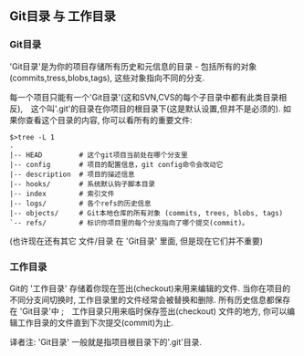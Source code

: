 ## Git目录 与 工作目录 ##

### Git目录 ###

'Git目录'是为你的项目存储所有历史和元信息的目录 - 包括所有的对象(commits,tress,blobs,tags), 这些对象指向不同的分支.

每一个项目只能有一个'Git目录'(这和SVN,CVS的每个子目录中都有此类目录相反),　这个叫'.git'的目录在你项目的根目录下(这是默认设置,但并不是必须的). 如果你查看这个目录的内容, 你可以看所有的重要文件:

    $>tree -L 1
    .
    |-- HEAD         # 这个git项目当前处在哪个分支里
    |-- config       # 项目的配置信息，git config命令会改动它
    |-- description  # 项目的描述信息
    |-- hooks/       # 系统默认钩子脚本目录
    |-- index        # 索引文件
    |-- logs/        # 各个refs的历史信息
    |-- objects/     # Git本地仓库的所有对象 (commits, trees, blobs, tags)
    `-- refs/        # 标识你项目里的每个分支指向了哪个提交(commit)。

(也许现在还有其它 文件/目录 在 'Git目录' 里面, 但是现在它们并不重要)

### 工作目录 ###

Git的 '工作目录' 存储着你现在签出(checkout)来用来编辑的文件. 当你在项目的不同分支间切换时, 工作目录里的文件经常会被替换和删除. 所有历史信息都保存在 'Git目录'中 ;　工作目录只用来临时保存签出(checkout) 文件的地方, 你可以编辑工作目录的文件直到下次提交(commit)为止.    

译者注: 'Git目录' 一般就是指项目根目录下的'.git'目录.
